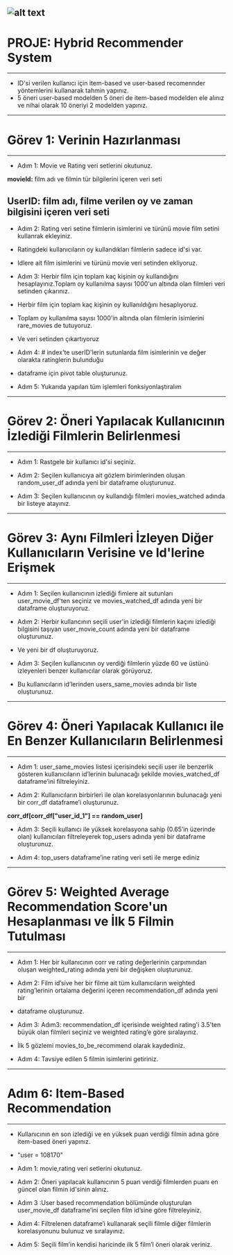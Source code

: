 ![alt text](https://www.thestartupfounder.com/wp-content/uploads/2022/10/vivat191192190400092-1.jpg)
---
# PROJE: Hybrid Recommender System
---
- ID'si verilen kullanıcı için item-based ve user-based recomennder yöntemlerini kullanarak tahmin yapınız.
- 5 öneri user-based modelden 5 öneri de item-based modelden ele alınız ve nihai olarak 10 öneriyi 2 modelden yapınız.

---
# Görev 1: Verinin Hazırlanması
---
 - Adım 1: Movie ve Rating veri setlerini okutunuz.
 
**movieId:** film adı ve filmin tür bilgilerini içeren veri seti

**UserID:** film adı, filme verilen oy ve zaman bilgisini içeren veri seti
---
- Adım 2: Rating veri setine filmlerin isimlerini ve türünü movie film setini kullanrak ekleyiniz.

- Ratingdeki kullanıcıların oy kullandıkları filmlerin sadece id'si var.
- Idlere ait film isimlerini ve türünü movie veri setinden ekliyoruz.



- Adım 3: Herbir film için toplam kaç kişinin oy kullandığını hesaplayınız.Toplam oy kullanılma sayısı 1000'un altında olan filmleri veri setinden çıkarınız.
- Herbir film için toplam kaç kişinin oy kullanıldığını hesaplıyoruz.


- Toplam oy kullanılma sayısı 1000'in altında olan filmlerin isimlerini rare_movies de tutuyoruz.
- Ve veri setinden çıkartıyoruz



- Adım 4: # index'te userID'lerin sutunlarda film isimlerinin ve değer olarakta ratinglerin bulunduğu
- dataframe için pivot table oluşturunuz.



- Adım 5: Yukarıda yapılan tüm işlemleri fonksiyonlaştıralım



---
# Görev 2: Öneri Yapılacak Kullanıcının İzlediği Filmlerin Belirlenmesi
---

- Adım 1: Rastgele bir kullanıcı id'si seçiniz.


- Adım 2: Seçilen kullanıcıya ait gözlem birimlerinden oluşan random_user_df adında yeni bir dataframe oluşturunuz.


- Adım 3: Seçilen kullanıcının oy kullandığı filmleri movies_watched adında bir listeye atayınız.

---
# Görev 3: Aynı Filmleri İzleyen Diğer Kullanıcıların Verisine ve Id'lerine Erişmek
---

- Adım 1: Seçilen kullanıcının izlediği fimlere ait sutunları user_movie_df'ten seçiniz ve movies_watched_df adında yeni bir dataframe oluşturuyoruz.


- Adım 2: Herbir kullancının seçili user'in izlediği filmlerin kaçını izlediği bilgisini taşıyan user_movie_count adında yeni bir dataframe oluşturunuz.
- Ve yeni bir df oluşturuyoruz.


- Adım 3: Seçilen kullanıcının oy verdiği filmlerin yüzde 60 ve üstünü izleyenleri benzer kullanıcılar olarak görüyoruz.
- Bu kullanıcıların id’lerinden users_same_movies adında bir liste oluşturunuz.




---
# Görev 4: Öneri Yapılacak Kullanıcı ile En Benzer Kullanıcıların Belirlenmesi
---

- Adım 1: user_same_movies listesi içerisindeki seçili user ile benzerlik gösteren kullanıcıların id’lerinin bulunacağı şekilde movies_watched_df dataframe’ini filtreleyiniz.


- Adım 2: Kullanıcıların birbirleri ile olan korelasyonlarının bulunacağı yeni bir corr_df dataframe’i oluşturunuz.


**corr_df[corr_df["user_id_1"] == random_user]**



- Adım 3: Seçili kullanıcı ile yüksek korelasyona sahip (0.65’in üzerinde olan) kullanıcıları filtreleyerek top_users adında yeni bir dataframe oluşturunuz.


- Adım 4:  top_users dataframe’ine rating veri seti ile merge ediniz




---
# Görev 5: Weighted Average Recommendation Score'un Hesaplanması ve İlk 5 Filmin Tutulması
---


- Adım 1: Her bir kullanıcının corr ve rating değerlerinin çarpımından oluşan weighted_rating adında yeni bir değişken oluşturunuz.


- Adım 2: Film id’sive her bir filme ait tüm kullanıcıların weighted rating’lerinin ortalama değerini içeren recommendation_df adında yeni bir
- dataframe oluşturunuz.


- Adım 3: Adım3: recommendation_df içerisinde weighted rating'i 3.5'ten büyük olan filmleri seçiniz ve weighted rating’e göre sıralayınız.
- İlk 5 gözlemi movies_to_be_recommend olarak kaydediniz.


- Adım 4:  Tavsiye edilen 5 filmin isimlerini getiriniz.




---
# Adım 6: Item-Based Recommendation
---

- Kullanıcının en son izlediği ve en yüksek puan verdiği filmin adına göre item-based öneri yapınız.
- "user = 108170"
- Adım 1: movie,rating veri setlerini okutunuz.

- Adım 2: Öneri yapılacak kullanıcının 5 puan verdiği filmlerden puanı en güncel olan filmin id'sinin alınız.

- Adım 3 :User based recommendation bölümünde oluşturulan user_movie_df dataframe’ini seçilen film id’sine göre filtreleyiniz.


- Adım 4: Filtrelenen dataframe’i kullanarak seçili filmle diğer filmlerin korelasyonunu bulunuz ve sıralayınız.


- Adım 5: Seçili film’in kendisi haricinde ilk 5 film’I öneri olarak veriniz.
